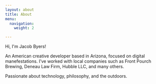 ```yaml
---
layout: about
title: About
menu:
  navigation:
    weight: 2

---
```

Hi, I'm Jacob Byers!

An American creative developer based in Arizona, focused on digital manefestations. I’ve worked with local companies such as Front Pourch Brewing, Deneau Law Firm, Hubble LLC, and many others.

Passionate about technology, philosophy, and the outdoors.